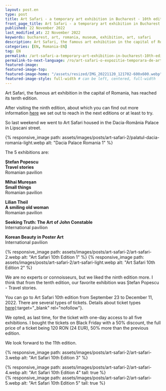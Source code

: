 ```yaml
---
layout: post.en
type: post
title: Art Safari - a temporary art exhibition in Bucharest - 10th edition
front_page_title: Art Safari - a temporary art exhibition in Bucharest - 10th edition
published: 22 November 2022
last_modified_at: 22 November 2022
keywords: bucharest, art, romania, museum, exhibition, art, safari
description: Art Safari, the famous art exhibition in the capital of Romania, has reached its tenth edition.
categories: [EN, Romania-EN]
tag: EN
permalink: /art-safari-a-temporary-art-exhibition-in-bucharest-10th-edition/
permalink-to-next-language: /ro/art-safari-o-expozitie-temporara-de-arta-in-bucuresti-editia-10/
featured-image: 
featured-image-top: 
featured-image-home: "/assets/resized/IMG_20221120_121702-600x600.webp" # width - 600
featured-image-style: full-width # can be left, centered, full-width
---
```

Art Safari, the famous art exhibition in the capital of Romania, has reached its tenth edition.

After visiting the ninth edition, about which you can find out more information [here](/art-safari-a-temporary-art-exhibition-in-bucharest/) we set out to reach in the next editions or at least to try.

So last weekend we went to Art Safari housed in the Dacia-România Palace in Lipscani street.

{% responsive_image path: assets/images/posts/art-safari-2/palatul-dacia-romania-light.webp alt: "Dacia Palace Romania 1" %}

The 5 exhibitions are:

**Ștefan Popescu** <br />
**Travel stories**<br />
Romanian pavilion

**Mihai Mureșan**  <br />
**Small things**  <br />
Romanian pavilion

**Lilian Theil**  <br />
**A smiling old woman**   <br />
Romanian pavilion 

**Seeking Truth: The Art of John Constable**  <br />
International pavilion 

**Korean Beauty in Poster Art**  <br />
International pavilion 

{% responsive_image path: assets/images/posts/art-safari-2/art-safari-2.webp alt: "Art Safari 10th Edition 1" %}
{% responsive_image path: assets/images/posts/art-safari-2/art-safari-light.webp alt: "Art Safari 10th Edition 2" %}

We are no experts or connoisseurs, but we liked the ninth edition more. I think that from the tenth edition, our favorite exhibition was Ștefan Popescu - Travel stories.

You can go to Art Safari 10th edition from September 23 to December 11, 2022. There are several types of tickets. Details about ticket types [here](https://tickets.artsafari.ro/e?lang=ro){:target="_blank" rel="nofollow"}.

We opted, as last time, for the ticket with one-day access to all five exhibitions. I bought the tickets on Black Friday with a 50% discount, the full price of a ticket being 120 RON (24 EUR), 50% more than the previous edition.

We look forward to the 11th edition.

{% responsive_image path: assets/images/posts/art-safari-2/art-safari-3.webp alt: "Art Safari 10th Edition 3" %}

<div class="row mb-4">
    <div class="col-sm-6 text-center mb-3 mt-3">
            {% responsive_image path: assets/images/posts/art-safari-2/art-safari-4.webp alt: "Art Safari 10th Edition 4" tall: true %}
    </div>
    <div class="col-sm-6 text-center mb-3 mt-3">
            {% responsive_image path: assets/images/posts/art-safari-2/art-safari-5.webp alt: "Art Safari 10th Edition 5" tall: true %}
    </div>
</div>